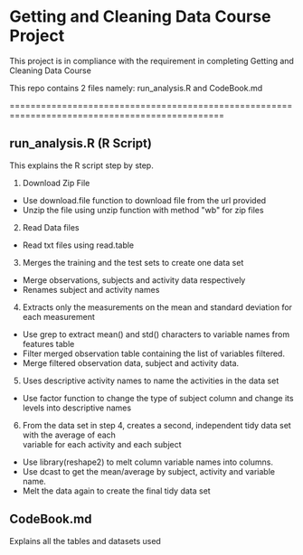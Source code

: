 # Getting and Cleaning Data Course Project

This project is in compliance with the requirement in completing Getting and Cleaning Data Course

This repo contains 2 files namely: run_analysis.R and CodeBook.md

===============================================================================================  

## run_analysis.R (R Script)

This explains the R script step by step.

1. Download Zip File
  * Use download.file function to download file from the url provided
  * Unzip the file using unzip function with method "wb" for zip files

2. Read Data files
  * Read txt files using read.table

3. Merges the training and the test sets to create one data set
  * Merge observations, subjects and activity data respectively
  * Renames subject and activity names

4. Extracts only the measurements on the mean and standard deviation for each measurement  
  * Use grep to extract mean() and std() characters to variable names from features table  
  * Filter merged observation table containing the list of variables filtered.  
  * Merge filtered observation data, subject and activity data.
  
5. Uses descriptive activity names to name the activities in the data set  
  * Use factor function to change the type of subject column and change its levels into descriptive names
  
6. From the data set in step 4, creates a second, independent tidy data set with the average of each  
variable for each activity and each subject  
  * Use library(reshape2) to melt column variable names into columns.
  * Use dcast to get the mean/average by subject, activity and variable name.
  * Melt the data again to create the final tidy data set
  
## CodeBook.md

Explains all the tables and datasets used

